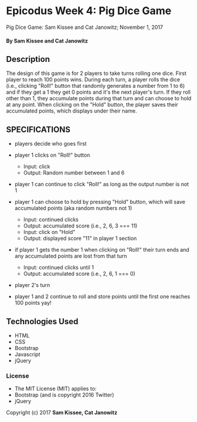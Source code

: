 # Epicodus Week 4: Pig Dice Game

Pig Dice Game: Sam Kissee and Cat Janowitz; November 1, 2017

#### By Sam Kissee and Cat Janowitz

## Description

The design of this game is for 2 players to take turns rolling one dice. First player to reach 100 points wins. During each turn, a player rolls the dice (i.e., clicking "Roll!" button that randomly generates a number from 1 to 6) and if they get a 1 they get 0 points and it's the next player's turn. If they roll other than 1, they accumulate points during that turn and can choose to hold at any point. When clicking on the "Hold" button, the player saves their accumulated points, which displays under their name.

## SPECIFICATIONS

* players decide who goes first

* player 1 clicks on "Roll!" button
  * Input: click
  * Output: Random number between 1 and 6
* player 1 can continue to click "Roll!" as long as the output number is not 1
* player 1 can choose to hold by pressing "Hold" button, which will save accumulated points (aka random numbers not 1)
  * Input: continued clicks
  * Output: accumulated score (i.e., 2, 6, 3 === 11)
  * Input: click on "Hold"
  * Output: displayed score "11" in player 1 section
* if player 1 gets the number 1 when clicking on "Roll!" their turn ends and any accumulated points are lost from that turn
  * Input: continued clicks until 1
  * Output: accumulated score (i.e., 2, 6, 1 === 0)
* player 2's turn
* player 1 and 2 continue to roll and store points until the first one reaches 100 points yay!



## Technologies Used

* HTML
* CSS
* Bootstrap
* Javascript
* jQuery

### License

* The MIT License (MIT) applies to:
* Bootstrap (and is copyright 2016 Twitter)
* jQuery


Copyright (c) 2017 **Sam Kissee, Cat Janowitz**
